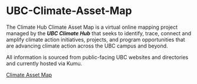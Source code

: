 # UBC-Climate-Asset-Map

The Climate Hub Climate Asset Map is a virtual online mapping project managed by the ***UBC Climate Hub*** that seeks to identify, trace, connect and amplify climate action initiatives, projects, and program opportunities that are advancing climate action across the UBC campus and beyond.

All information is sourced from public-facing UBC websites and directories and currently hosted via Kumu.

[Climate Asset Map](https://climatehub.kumu.io/ubc-climate-asset-map?token=FmWGKjemHrqQpflC)

